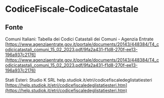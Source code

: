 # CodiceFiscale-CodiceCatastale

## Fonte

Comuni Italiani: Tabella dei Codici Catastali dei Comuni - Agenzia Entrate [https://www.agenziaentrate.gov.it/portale/documents/20143/448384/T4_codicicatastali_comuni_15_02_2023.pdf/9fa2a431-f1d8-270f-ee13-196a937c2176](https://www.agenziaentrate.gov.it/portale/documents/20143/448384/T4_codicicatastali_comuni_15_02_2023.pdf/9fa2a431-f1d8-270f-ee13-196a937c2176)

Stati Esteri: Studio K SRL help.studiok.it/etri/codicefiscaledeglistatiesteri [https://help.studiok.it/etri/codicefiscaledeglistatiesteri.htm](https://help.studiok.it/etri/codicefiscaledeglistatiesteri.htm)



